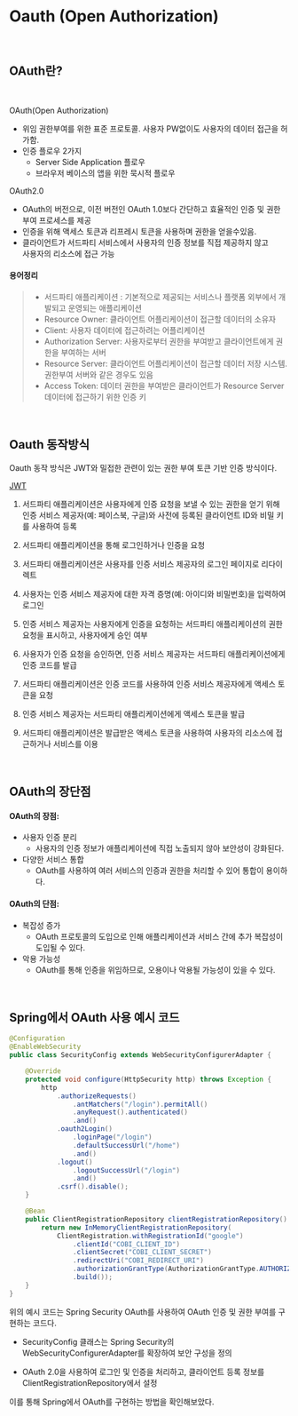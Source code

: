 # Oauth (Open Authorization)

<br>

## OAuth란?

<br>

OAuth(Open Authorization)
  - 위임 권한부여를 위한 표준 프로토콜. 사용자 PW없이도 사용자의 데이터 접근을 허가함.
  - 인증 플로우 2가지
    - Server Side Application 플로우
    - 브라우저 베이스의 앱을 위한 묵시적 플로우

OAuth2.0
- OAuth의 버전으로, 이전 버전인 OAuth 1.0보다 간단하고 효율적인 인증 및 권한 부여 프로세스를 제공
- 인증을 위해 액세스 토큰과 리프레시 토큰을 사용하며 권한을 얻을수있음.
- 클라이언트가 서드파티 서비스에서 사용자의 인증 정보를 직접 제공하지 않고 <br> 사용자의 리소스에 접근 가능


#### 용어정리
> - 서드파티 애플리케이션 : 기본적으로 제공되는 서비스나 플랫폼 외부에서 개발되고 운영되는 애플리케이션
> - Resource Owner: 클라이언트 어플리케이션이 접근할 데이터의 소유자
> - Client: 사용자 데이터에 접근하려는 어플리케이션
> - Authorization Server: 사용자로부터 권한을 부여받고 클라이언트에게 권한을 부여하는 서버
> - Resource Server: 클라이언트 어플리케이션이 접근할 데이터 저장 시스템. 권한부여 서버와 같은 경우도 있음
> - Access Token: 데이터 권한을 부여받은 클라이언트가 Resource Server 데이터에 접근하기 위한 인증 키 


<br>

## Oauth 동작방식

Oauth 동작 방식은 JWT와 밀접한 관련이 있는 권한 부여 토큰 기반 인증 방식이다. 

[JWT](https://github.com/COBI-98/TIL/blob/main/NetWork/jwt.md)

1. 서드파티 애플리케이션은 사용자에게 인증 요청을 보낼 수 있는 권한을 얻기 위해 인증 서비스 제공자(예: 페이스북, 구글)와 사전에 등록된 클라이언트 ID와 비밀 키를 사용하여 등록

2. 서드파티 애플리케이션을 통해 로그인하거나 인증을 요청

3. 서드파티 애플리케이션은 사용자를 인증 서비스 제공자의 로그인 페이지로 리다이렉트

4. 사용자는 인증 서비스 제공자에 대한 자격 증명(예: 아이디와 비밀번호)을 입력하여 로그인

5. 인증 서비스 제공자는 사용자에게 인증을 요청하는 서드파티 애플리케이션의 권한 요청을 표시하고, 사용자에게 승인 여부

6. 사용자가 인증 요청을 승인하면, 인증 서비스 제공자는 서드파티 애플리케이션에게 인증 코드를 발급

7. 서드파티 애플리케이션은 인증 코드를 사용하여 인증 서비스 제공자에게 액세스 토큰을 요청

8. 인증 서비스 제공자는 서드파티 애플리케이션에게 액세스 토큰을 발급

9. 서드파티 애플리케이션은 발급받은 액세스 토큰을 사용하여 사용자의 리소스에 접근하거나 서비스를 이용

<br>

## OAuth의 장단점

#### **OAuth의 장점:**
- 사용자 인증 분리
    - 사용자의 인증 정보가 애플리케이션에 직접 노출되지 않아 보안성이 강화된다.
- 다양한 서비스 통합
    - OAuth를 사용하여 여러 서비스의 인증과 권한을 처리할 수 있어 통합이 용이하다.

#### **OAuth의 단점:**
- 복잡성 증가
    - OAuth 프로토콜의 도입으로 인해 애플리케이션과 서비스 간에 추가 복잡성이 도입될 수 있다.
- 악용 가능성
    -  OAuth를 통해 인증을 위임하므로, 오용이나 악용될 가능성이 있을 수 있다.

<br>

## Spring에서 OAuth 사용 예시 코드
```java
@Configuration
@EnableWebSecurity
public class SecurityConfig extends WebSecurityConfigurerAdapter {

    @Override
    protected void configure(HttpSecurity http) throws Exception {
        http
            .authorizeRequests()
                .antMatchers("/login").permitAll()
                .anyRequest().authenticated()
                .and()
            .oauth2Login()
                .loginPage("/login")
                .defaultSuccessUrl("/home")
                .and()
            .logout()
                .logoutSuccessUrl("/login")
                .and()
            .csrf().disable();
    }

    @Bean
    public ClientRegistrationRepository clientRegistrationRepository() {
        return new InMemoryClientRegistrationRepository(
            ClientRegistration.withRegistrationId("google")
                .clientId("COBI_CLIENT_ID")
                .clientSecret("COBI_CLIENT_SECRET")
                .redirectUri("COBI_REDIRECT_URI")
                .authorizationGrantType(AuthorizationGrantType.AUTHORIZATION_CODE)
                .build());
    }
}

```

위의 예시 코드는 Spring Security OAuth를 사용하여 OAuth 인증 및 권한 부여를 구현하는 코드다.

 - SecurityConfig 클래스는 Spring Security의 WebSecurityConfigurerAdapter를 확장하여 보안 구성을 정의
 
  - OAuth 2.0을 사용하여 로그인 및 인증을 처리하고, 클라이언트 등록 정보를 ClientRegistrationRepository에서 설정 
  
이를 통해 Spring에서 OAuth를 구현하는 방법을 확인해보았다.